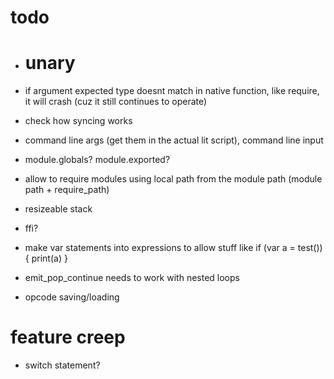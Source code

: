 # todo

* # unary
* if argument expected type doesnt match in native function, like require, it will crash (cuz it still continues to operate)
* check how syncing works
* command line args (get them in the actual lit script), command line input
* module.globals? module.exported?
* allow to require modules using local path from the module path (module path + require_path)
* resizeable stack
* ffi?

* make var statements into expressions to allow stuff like if (var a = test()) { print(a) }
* emit_pop_continue needs to work with nested loops
* opcode saving/loading

# feature creep

* switch statement?
